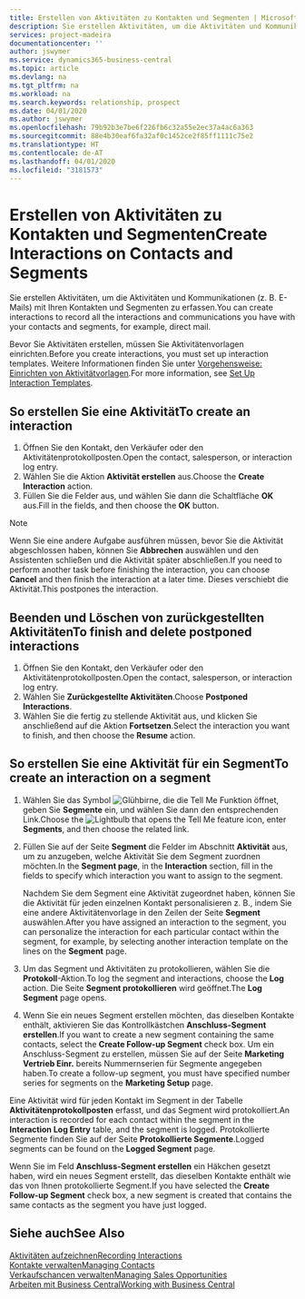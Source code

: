 ```yaml
---
title: Erstellen von Aktivitäten zu Kontakten und Segmenten | Microsoft Docs
description: Sie erstellen Aktivitäten, um die Aktivitäten und Kommunikationen (z. B. E-Mails) mit Ihren Kontakten und Segmenten in Business Central zu erfassen.
services: project-madeira
documentationcenter: ''
author: jswymer
ms.service: dynamics365-business-central
ms.topic: article
ms.devlang: na
ms.tgt_pltfrm: na
ms.workload: na
ms.search.keywords: relationship, prospect
ms.date: 04/01/2020
ms.author: jswymer
ms.openlocfilehash: 79b92b3e7be6f226fb6c32a55e2ec37a4ac6a363
ms.sourcegitcommit: 88e4b30eaf6fa32af0c1452ce2f85ff1111c75e2
ms.translationtype: HT
ms.contentlocale: de-AT
ms.lasthandoff: 04/01/2020
ms.locfileid: "3181573"
---
```

# <a name="create-interactions-on-contacts-and-segments"></a><span data-ttu-id="6430e-103">Erstellen von Aktivitäten zu Kontakten und Segmenten</span><span class="sxs-lookup"><span data-stu-id="6430e-103">Create Interactions on Contacts and Segments</span></span>
<span data-ttu-id="6430e-104">Sie erstellen Aktivitäten, um die Aktivitäten und Kommunikationen (z. B. E-Mails) mit Ihren Kontakten und Segmenten zu erfassen.</span><span class="sxs-lookup"><span data-stu-id="6430e-104">You can create interactions to record all the interactions and communications you have with your contacts and segments, for example, direct mail.</span></span>

<span data-ttu-id="6430e-105">Bevor Sie Aktivitäten erstellen, müssen Sie Aktivitätenvorlagen einrichten.</span><span class="sxs-lookup"><span data-stu-id="6430e-105">Before you create interactions, you must set up interaction templates.</span></span> <span data-ttu-id="6430e-106">Weitere Informationen finden Sie unter [Vorgehensweise: Einrichten von Aktivitätvorlagen](marketing-interactions.md).</span><span class="sxs-lookup"><span data-stu-id="6430e-106">For more information, see  [Set Up Interaction Templates](marketing-interactions.md).</span></span>

## <a name="to-create-an-interaction"></a><span data-ttu-id="6430e-107">So erstellen Sie eine Aktivität</span><span class="sxs-lookup"><span data-stu-id="6430e-107">To create an interaction</span></span>
1. <span data-ttu-id="6430e-108">Öffnen Sie den Kontakt, den Verkäufer oder den Aktivitätenprotokollposten.</span><span class="sxs-lookup"><span data-stu-id="6430e-108">Open the contact, salesperson, or interaction log entry.</span></span>
2. <span data-ttu-id="6430e-109">Wählen Sie die Aktion **Aktivität erstellen** aus.</span><span class="sxs-lookup"><span data-stu-id="6430e-109">Choose the **Create Interaction** action.</span></span>
3. <span data-ttu-id="6430e-110">Füllen Sie die Felder aus, und wählen Sie dann die Schaltfläche **OK** aus.</span><span class="sxs-lookup"><span data-stu-id="6430e-110">Fill in the fields, and then choose the **OK** button.</span></span>

> [!NOTE]  
>   <span data-ttu-id="6430e-111">Wenn Sie eine andere Aufgabe ausführen müssen, bevor Sie die Aktivität abgeschlossen haben, können Sie **Abbrechen** auswählen und den Assistenten schließen und die Aktivität später abschließen.</span><span class="sxs-lookup"><span data-stu-id="6430e-111">If you need to perform another task before finishing the interaction, you can choose **Cancel** and then finish the interaction at a later time.</span></span> <span data-ttu-id="6430e-112">Dieses verschiebt die Aktivität.</span><span class="sxs-lookup"><span data-stu-id="6430e-112">This postpones the interaction.</span></span>

## <a name="to-finish-and-delete-postponed-interactions"></a><span data-ttu-id="6430e-113">Beenden und Löschen von zurückgestellten Aktivitäten</span><span class="sxs-lookup"><span data-stu-id="6430e-113">To finish and delete postponed interactions</span></span>
1. <span data-ttu-id="6430e-114">Öffnen Sie den Kontakt, den Verkäufer oder den Aktivitätenprotokollposten.</span><span class="sxs-lookup"><span data-stu-id="6430e-114">Open the contact, salesperson, or interaction log entry.</span></span>
2. <span data-ttu-id="6430e-115">Wählen Sie **Zurückgestellte Aktivitäten**.</span><span class="sxs-lookup"><span data-stu-id="6430e-115">Choose **Postponed Interactions**.</span></span>
3. <span data-ttu-id="6430e-116">Wählen Sie die fertig zu stellende Aktivität aus, und klicken Sie anschließend auf die Aktion **Fortsetzen**.</span><span class="sxs-lookup"><span data-stu-id="6430e-116">Select the interaction you want to finish, and then choose the **Resume** action.</span></span>

## <a name="to-create-an-interaction-on-a-segment"></a><span data-ttu-id="6430e-117">So erstellen Sie eine Aktivität für ein Segment</span><span class="sxs-lookup"><span data-stu-id="6430e-117">To create an interaction on a segment</span></span>
1. <span data-ttu-id="6430e-118">Wählen Sie das Symbol ![Glühbirne, die die Tell Me Funktion öffnet](media/ui-search/search_small.png "Tell Me-Funktion"), geben Sie **Segmente** ein, und wählen Sie dann den entsprechenden Link.</span><span class="sxs-lookup"><span data-stu-id="6430e-118">Choose the ![Lightbulb that opens the Tell Me feature](media/ui-search/search_small.png "Tell me what you want to do") icon, enter **Segments**, and then choose the related link.</span></span>
2. <span data-ttu-id="6430e-119">Füllen Sie auf der Seite **Segment** die Felder im Abschnitt **Aktivität** aus, um zu anzugeben, welche Aktivität Sie dem Segment zuordnen möchten.</span><span class="sxs-lookup"><span data-stu-id="6430e-119">In the **Segment page**, in the **Interaction** section, fill in the fields to specify which interaction you want to assign to the segment.</span></span>

    <span data-ttu-id="6430e-120">Nachdem Sie dem Segment eine Aktivität zugeordnet haben, können Sie die Aktivität für jeden einzelnen Kontakt personalisieren z. B., indem Sie eine andere Aktivitätenvorlage in den Zeilen der Seite **Segment** auswählen.</span><span class="sxs-lookup"><span data-stu-id="6430e-120">After you have assigned an interaction to the segment, you can personalize the interaction for each particular contact within the segment, for example, by selecting another interaction template on the lines on the **Segment** page.</span></span>  
3. <span data-ttu-id="6430e-121">Um das Segment und Aktivitäten zu protokollieren, wählen Sie die **Protokoll**-Aktion.</span><span class="sxs-lookup"><span data-stu-id="6430e-121">To log the segment and interactions, choose the **Log** action.</span></span> <span data-ttu-id="6430e-122">Die Seite **Segment protokollieren** wird geöffnet.</span><span class="sxs-lookup"><span data-stu-id="6430e-122">The **Log Segment** page opens.</span></span>
4. <span data-ttu-id="6430e-123">Wenn Sie ein neues Segment erstellen möchten, das dieselben Kontakte enthält, aktivieren Sie das Kontrollkästchen **Anschluss-Segment erstellen**.</span><span class="sxs-lookup"><span data-stu-id="6430e-123">If you want to create a new segment containing the same contacts, select the **Create Follow-up Segment** check box.</span></span> <span data-ttu-id="6430e-124">Um ein Anschluss-Segment zu erstellen, müssen Sie auf der Seite **Marketing Vertrieb Einr.** bereits Nummernserien für Segmente angegeben haben.</span><span class="sxs-lookup"><span data-stu-id="6430e-124">To create a follow-up segment, you must have specified number series for segments on the **Marketing Setup** page.</span></span>

<span data-ttu-id="6430e-125">Eine Aktivität wird für jeden Kontakt im Segment in der Tabelle **Aktivitätenprotokollposten** erfasst, und das Segment wird protokolliert.</span><span class="sxs-lookup"><span data-stu-id="6430e-125">An interaction is recorded for each contact within the segment in the **Interaction Log Entry** table, and the segment is logged.</span></span> <span data-ttu-id="6430e-126">Protokollierte Segmente finden Sie auf der Seite **Protokollierte Segmente**.</span><span class="sxs-lookup"><span data-stu-id="6430e-126">Logged segments can be found on the **Logged Segment** page.</span></span>

<span data-ttu-id="6430e-127">Wenn Sie im Feld **Anschluss-Segment erstellen** ein Häkchen gesetzt haben, wird ein neues Segment erstellt, das dieselben Kontakte enthält wie das von Ihnen protokollierte Segment.</span><span class="sxs-lookup"><span data-stu-id="6430e-127">If you have selected the **Create Follow-up Segment** check box, a new segment is created that contains the same contacts as the segment you have just logged.</span></span>

## <a name="see-also"></a><span data-ttu-id="6430e-128">Siehe auch</span><span class="sxs-lookup"><span data-stu-id="6430e-128">See Also</span></span>
[<span data-ttu-id="6430e-129">Aktivitäten aufzeichnen</span><span class="sxs-lookup"><span data-stu-id="6430e-129">Recording Interactions</span></span>](marketing-interactions.md)  
[<span data-ttu-id="6430e-130">Kontakte verwalten</span><span class="sxs-lookup"><span data-stu-id="6430e-130">Managing Contacts</span></span>](marketing-contacts.md)  
[<span data-ttu-id="6430e-131">Verkaufschancen verwalten</span><span class="sxs-lookup"><span data-stu-id="6430e-131">Managing Sales Opportunities</span></span>](marketing-manage-sales-opportunities.md)  
[<span data-ttu-id="6430e-132">Arbeiten mit  Business Central</span><span class="sxs-lookup"><span data-stu-id="6430e-132">Working with Business Central</span></span>](ui-work-product.md)
